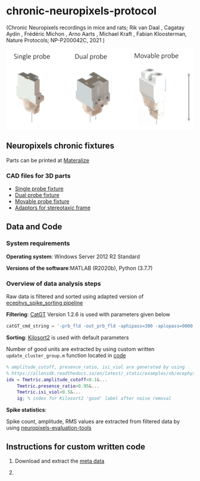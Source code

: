 # chronic-neuropixels-protocol
(Chronic Neuropixels recordings in mice and rats; Rik van Daal , Cagatay Aydin , Frédéric Michon , Arno Aarts , Michael Kraft , Fabian Kloosterman, Nature Protocols; NP-P200042C, 2021 )

![alt text](fixtures_overview.jpg)

## Neuropixels chronic fixtures

Parts can be printed at [Materalize](https://www.materialise.com/en/manufacturing?gclid=Cj0KCQiA3smABhCjARIsAKtrg6KI-4CloUFmDMtG961YggM_I_BZ4re97FsboS6jPqCWgjePmS5XPqQaAv8xEALw_wcB)

### CAD files for 3D parts

- [Single probe fixture](https://github.com/nerf-common/chronic-neuropixels-protocol/blob/master/CAD_files/single_probe_fixture)
- [Dual probe fixture](https://github.com/nerf-common/chronic-neuropixels-protocol/blob/master/CAD_files/dual_probe_fixture)
- [Movable probe fixture](https://github.com/nerf-common/chronic-neuropixels-protocol/blob/master/CAD_files/movable_probe_fixture)
- [Adaptors for stereotaxic frame](https://github.com/nerf-common/chronic-neuropixels-protocol/blob/master/CAD_files/adaptor_parts) 

## Data and Code

### System requirements

__Operating system__: Windows Server 2012 R2 Standard

__Versions of the software__:MATLAB (R2020b), Python (3.7.7)

### Overview of data analysis steps

Raw data is filtered and sorted using adapted version of [ecephys_spike_sorting pipeline](https://github.com/jenniferColonell/ecephys_spike_sorting)


__Filtering__: [CatGT](https://billkarsh.github.io/SpikeGLX/#catgt) Version 1.2.6 is used with parameters given below

```python
catGT_cmd_string = '-prb_fld -out_prb_fld -aphipass=300 -aplopass=9000 -gbldmx -gfix=0.4,0.10,0.02'
```

__Sorting__: [Kilosort2](https://github.com/MouseLand/Kilosort) is used with default parameters

Number of good units are extracted by using custom written `update_cluster_group.m` function located in [code](https://github.com/nerf-common/chronic-neuropixels-protocol/blob/master/code)

```matlab
% amplitude_cutoff, presence_ratio, isi_viol are generated by using
% https://allensdk.readthedocs.io/en/latest/_static/examples/nb/ecephys_quality_metrics.html
idx = Tmetric.amplitude_cutoff<0.1&... 
    Tmetric.presence_ratio>0.95&...
    Tmetric.isi_viol<0.5&...
    ig; % index for Kilosort2 'good' label after noise removal
```	
__Spike statistics__:

Spike count, amplitude, RMS values are extracted from filtered data by using [neuropixels-evaluation-tools](https://github.com/jenniferColonell/Neuropixels_evaluation_tools) 

## Instructions for custom written code

1. Download and extract the [meta data](https://github.com/nerf-common/chronic-neuropixels-protocol/blob/master/data)


2.
	